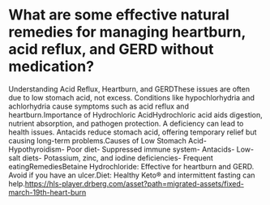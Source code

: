 # What are some effective natural remedies for managing heartburn, acid reflux, and GERD without medication?

Understanding Acid Reflux, Heartburn, and GERDThese issues are often due to low stomach acid, not excess. Conditions like hypochlorhydria and achlorhydria cause symptoms such as acid reflux and heartburn.Importance of Hydrochloric AcidHydrochloric acid aids digestion, nutrient absorption, and pathogen protection. A deficiency can lead to health issues. Antacids reduce stomach acid, offering temporary relief but causing long-term problems.Causes of Low Stomach Acid- Hypothyroidism- Poor diet- Suppressed immune system- Antacids- Low-salt diets- Potassium, zinc, and iodine deficiencies- Frequent eatingRemediesBetaine Hydrochloride: Effective for heartburn and GERD. Avoid if you have an ulcer.Diet: Healthy Keto® and intermittent fasting can help.https://hls-player.drberg.com/asset?path=migrated-assets/fixed-march-19th-heart-burn